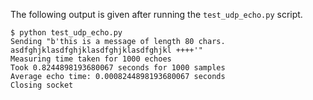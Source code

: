 The following output is given after running the `test_udp_echo.py` script.

```
$ python test_udp_echo.py
Sending "b'this is a message of length 80 chars. asdfghjklasdfghjklasdfghjklasdfghjkl ++++'"
Measuring time taken for 1000 echoes
Took 0.8244898193680067 seconds for 1000 samples
Average echo time: 0.0008244898193680067 seconds
Closing socket
```
